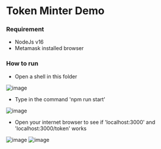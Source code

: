 # Token Minter Demo

### Requirement
- NodeJs v16
- Metamask installed browser

### How to run
- Open a shell in this folder

![image](https://user-images.githubusercontent.com/91465533/167862975-37135e14-4fdb-4960-9e56-1bee2c9c242a.png)
- Type in the command 'npm run start'

![image](https://user-images.githubusercontent.com/91465533/167863173-58abd2a7-e613-4119-9ee3-55b8fb331952.png)
- Open your internet browser to see if 'localhost:3000' and 'localhost:3000/token' works

![image](https://user-images.githubusercontent.com/91465533/167863262-021a17ba-b969-4d61-a9d6-be128915f504.png)
![image](https://user-images.githubusercontent.com/91465533/167863336-4dc5cf52-c95a-40fd-b5b4-cbb15ba76b4a.png)
